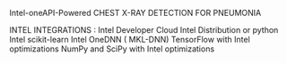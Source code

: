 Intel-oneAPI-Powered CHEST X-RAY DETECTION FOR PNEUMONIA

INTEL INTEGRATIONS :
Intel Developer Cloud
Intel Distribution or python
Intel scikit-learn
Intel OneDNN ( MKL-DNN)
TensorFlow with Intel optimizations
NumPy and SciPy with Intel optimizations
